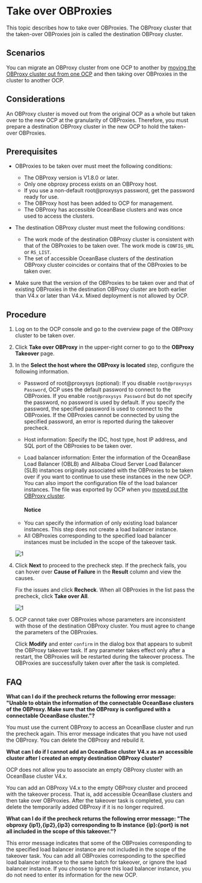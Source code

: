 # Take over OBProxies

This topic describes how to take over OBProxies. The OBProxy cluster that the taken-over OBProxies join is called the destination OBProxy cluster.

## Scenarios

You can migrate an OBProxy cluster from one OCP to another by [moving the OBProxy cluster out from one OCP](1230.moveout-the-obproxy-cluster.md) and then taking over OBProxies in the cluster to another OCP.

## Considerations

An OBProxy cluster is moved out from the original OCP as a whole but taken over to the new OCP at the granularity of OBProxies. Therefore, you must prepare a destination OBProxy cluster in the new OCP to hold the taken-over OBProxies.

## Prerequisites

* OBProxies to be taken over must meet the following conditions:

  * The OBProxy version is V1.8.0 or later.
  * Only one obproxy process exists on an OBProxy host.
  * If you use a non-default root@proxysys password, get the password ready for use.
  * The OBProxy host has been added to OCP for management.
  * The OBProxy has accessible OceanBase clusters and was once used to access the clusters.

* The destination OBProxy cluster must meet the following conditions:

  * The work mode of the destination OBProxy cluster is consistent with that of the OBProxies to be taken over. The work mode is `CONFIG_URL` or `RS_LIST`.
  * The set of accessible OceanBase clusters of the destination OBProxy cluster coincides or contains that of the OBProxies to be taken over.

* Make sure that the version of the OBProxies to be taken over and that of existing OBProxies in the destination OBProxy cluster are both earlier than V4.x or later than V4.x. Mixed deployment is not allowed by OCP.

## Procedure

1. Log on to the OCP console and go to the overview page of the OBProxy cluster to be taken over.

2. Click **Take over OBProxy** in the upper-right corner to go to the **OBProxy Takeover** page.

3. In the **Select the host where the OBProxy is located** step, configure the following information.

   * Password of root@proxysys (optional): If you disable `root@proxysys Password`, OCP uses the default password to connect to the OBProxies. If you enable `root@proxysys Password` but do not specify the password, no password is used by default. If you specify the password, the specified password is used to connect to the OBProxies. If the OBProxies cannot be connected by using the specified password, an error is reported during the takeover precheck.

   * Host information: Specify the IDC, host type, host IP address, and SQL port of the OBProxies to be taken over.

   * Load balancer information: Enter the information of the OceanBase Load Balancer (OBLB) and Alibaba Cloud Server Load Balancer (SLB) instances originally associated with the OBProxies to be taken over if you want to continue to use these instances in the new OCP. You can also import the configuration file of the load balancer instances. The file was exported by OCP when you [moved out the OBProxy cluster](1230.moveout-the-obproxy-cluster.md).

        <main id="notice" type='notice'>
        <h4>Notice</h4>
        <p><li>You can specify the information of only existing load balancer instances. This step does not create a load balancer instance. </li><li>All OBProxies corresponding to the specified load balancer instances must be included in the scope of the takeover task. </li></p>
        </main>

   ![1](https://obbusiness-private.oss-cn-shanghai.aliyuncs.com/doc/img/ocp/430/%E6%8E%A5%E7%AE%A1obproxy.png)

4. Click **Next** to proceed to the precheck step. If the precheck fails, you can hover over **Cause of Failure** in the **Result** column and view the causes.

   Fix the issues and click **Recheck**. When all OBProxies in the list pass the precheck, click **Take over All**.

   ![1](https://help-static-aliyun-doc.aliyuncs.com/assets/img/en-US/8334306461/p360876.png)

5. OCP cannot take over OBProxies whose parameters are inconsistent with those of the destination OBProxy cluster. You must agree to change the parameters of the OBProxies.

   Click **Modify** and enter `confirm` in the dialog box that appears to submit the OBProxy takeover task. If any parameter takes effect only after a restart, the OBProxies will be restarted during the takeover process. The OBProxies are successfully taken over after the task is completed.

## FAQ

**What can I do if the precheck returns the following error message: "Unable to obtain the information of the connectable OceanBase clusters of the OBProxy. Make sure that the OBProxy is configured with a connectable OceanBase cluster."?**

You must use the current OBProxy to access an OceanBase cluster and run the precheck again. This error message indicates that you have not used the OBProxy. You can delete the OBProxy and rebuild it.

**What can I do if I cannot add an OceanBase cluster V4.x as an accessible cluster after I created an empty destination OBProxy cluster?**

OCP does not allow you to associate an empty OBProxy cluster with an OceanBase cluster V4.x.

You can add an OBProxy V4.x to the empty OBProxy cluster and proceed with the takeover process. That is, add accessible OceanBase clusters and then take over OBProxies. After the takeover task is completed, you can delete the temporarily added OBProxy if it is no longer required.

**What can I do if the precheck returns the following error message: "The obproxy {ip1},{ip2},{ip3} corresponding to lb instance {ip}:{port} is not all included in the scope of this takeover."?**

This error message indicates that some of the OBProxies corresponding to the specified load balancer instance are not included in the scope of the takeover task. You can add all OBProxies corresponding to the specified load balancer instance to the same batch for takeover, or ignore the load balancer instance. If you choose to ignore this load balancer instance, you do not need to enter its information for the new OCP.
